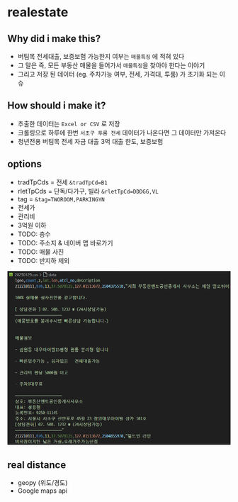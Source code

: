 # realestate

## Why did i make this? 

- 버팀목 전세대출, 보증보험 가능한지 여부는 `매물특징` 에 적혀 있다
- 그 말은 즉, 모든 부동산 매물을 들어가서 `매물특징`을 찾아야 한다는 이야기
- 그리고 저장 된 데이터 (eg. 주차가능 여부, 전세, 가격대, 투룸) 가 초기화 되는 이슈

## How should i make it?

- 추출한 데이터는 `Excel or CSV` 로 저장
- 크롤링으로 하루에 한번 `서초구 투룸 전세` 데이터가 나온다면 그 데이터만 가져온다
- 청년전용 버팀목 전세 자금 대출 3억 대출 한도, 보증보험

## options

- tradTpCds = 전세 `&tradTpCd=B1`
- rletTpCds = 단독/다가구, 빌라 `&rletTpCd=DDDGG,VL`
- tag = `&tag=TWOROOM,PARKINGYN`
- 전세가
- 관리비
- 3억원 이하
- TODO: 층수 
- TODO: 주소지 & 네이버 맵 바로가기
- TODO: 매물 사진
- TODO: 반지하 제외

![alt text](image.png)

## real distance

- geopy (위도/경도)
- Google maps api
